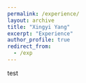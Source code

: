 ```yaml
---
permalink: /experience/
layout: archive
title: "Xingyi Yang"
excerpt: "Experience"
author_profile: true
redirect_from: 
  - /exp
---
```


test